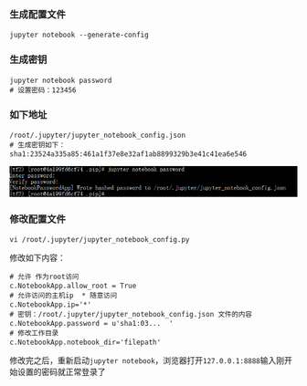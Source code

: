 ### 生成配置文件
```Shell
jupyter notebook --generate-config
```
### 生成密钥
```Shell
jupyter notebook password
# 设置密码：123456

```

### 如下地址
```Shell
/root/.jupyter/jupyter_notebook_config.json
# 生成密钥如下：
sha1:23524a335a85:461a1f37e8e32af1ab8899329b3e41c41ea6e546
```

![jupyter](res/jupyter_1.png)

### 修改配置文件
```
vi /root/.jupyter/jupyter_notebook_config.py
```

修改如下内容：

```Shell
# 允许 作为root访问
c.NotebookApp.allow_root = True
# 允许访问的主机ip  * 随意访问
c.NotebookApp.ip='*'   
# 密钥：/root/.jupyter/jupyter_notebook_config.json 文件的内容
c.NotebookApp.password = u'sha1:03...  '
# 修改工作目录
c.NotebookApp.notebook_dir='filepath'
```

修改完之后，重新启动`jupyter notebook`，浏览器打开`127.0.0.1:8888`输入刚开始设置的密码就正常登录了

